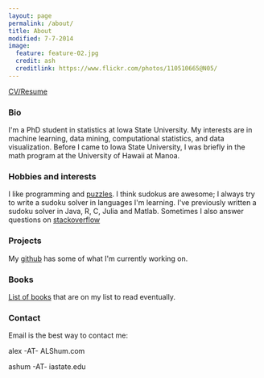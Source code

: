 ```yaml
---
layout: page
permalink: /about/
title: About
modified: 7-7-2014
image:
  feature: feature-02.jpg
  credit: ash
  creditlink: https://www.flickr.com/photos/110510665@N05/
---
```


[CV/Resume](/images/other/Shum_net.pdf)

### Bio
I'm a PhD student in statistics at Iowa State University.  My interests are in machine learning, data mining, computational statistics, and data visualization.  Before I came to Iowa State University, I was briefly in the math program at the University of Hawaii at Manoa.  

### Hobbies and interests
I like programming and [puzzles](http://projecteuler.net).  I think sudokus are awesome; I always try to write a sudoku solver in languages I'm learning.  I've previously written a sudoku solver in Java, R, C, Julia and Matlab.  Sometimes I also answer questions on [stackoverflow](http://stackoverflow.com/users/3738857/divide-by-zero)

### Projects
My [github](http://www.github.com/ALShum) has some of what I'm currently working on.

### Books
[List of books](http://amzn.com/w/2J5XOKS2XTJT7) that are on my list to read eventually.

### Contact
Email is the best way to contact me: 

alex -AT- ALShum.com 

ashum -AT- iastate.edu